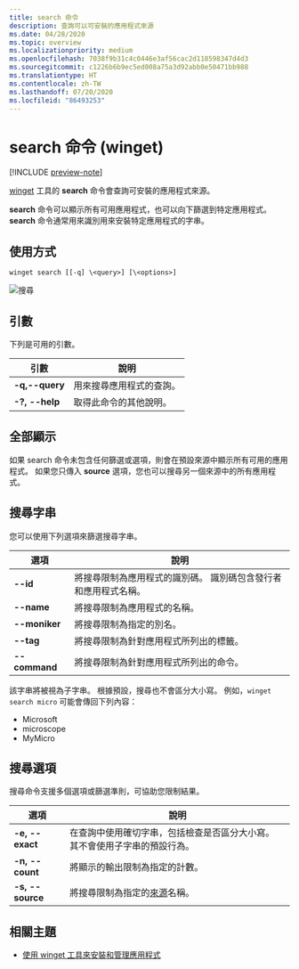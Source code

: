 ```yaml
---
title: search 命令
description: 查詢可以可安裝的應用程式來源
ms.date: 04/28/2020
ms.topic: overview
ms.localizationpriority: medium
ms.openlocfilehash: 7038f9b31c4c0446e3af56cac2d118598347d4d3
ms.sourcegitcommit: c1226b6b9ec5ed008a75a3d92abb0e50471bb988
ms.translationtype: HT
ms.contentlocale: zh-TW
ms.lasthandoff: 07/20/2020
ms.locfileid: "86493253"
---
```

# <a name="search-command-winget"></a>search 命令 (winget)

[!INCLUDE [preview-note](../../includes/package-manager-preview.md)]

[winget](index.md) 工具的 **search** 命令會查詢可安裝的應用程式來源。  

**search** 命令可以顯示所有可用應用程式，也可以向下篩選到特定應用程式。 **search** 命令通常用來識別用來安裝特定應用程式的字串。

## <a name="usage"></a>使用方式

`winget search [[-q] \<query>] [\<options>]`

![搜尋](images\search.png)

## <a name="arguments"></a>引數

下列是可用的引數。

| 引數  | 說明 |
 --------------|-------------|
| **-q,--query** |  用來搜尋應用程式的查詢。 |
| **-?, --help** |  取得此命令的其他說明。 |

## <a name="show-all"></a>全部顯示

如果 search 命令未包含任何篩選或選項，則會在預設來源中顯示所有可用的應用程式。 如果您只傳入 **source** 選項，您也可以搜尋另一個來源中的所有應用程式。

## <a name="search-strings"></a>搜尋字串

您可以使用下列選項來篩選搜尋字串。

| 選項  | 說明 |
 --------------|-------------|
| **--id**        |   將搜尋限制為應用程式的識別碼。 識別碼包含發行者和應用程式名稱。 |
| **--name**      |  將搜尋限制為應用程式的名稱。 |
| **--moniker**  |    將搜尋限制為指定的別名。 |
| **--tag**    |  將搜尋限制為針對應用程式所列出的標籤。 |
| **--command**   |   將搜尋限制為針對應用程式所列出的命令。 |

該字串將被視為子字串。 根據預設，搜尋也不會區分大小寫。 例如，`winget search micro` 可能會傳回下列內容：

* Microsoft
* microscope
* MyMicro

## <a name="search-options"></a>搜尋選項

搜尋命令支援多個選項或篩選準則，可協助您限制結果。

| 選項  | 說明 |
 --------------|-------------|
| **-e, --exact**  |     在查詢中使用確切字串，包括檢查是否區分大小寫。 其不會使用子字串的預設行為。  |  
| **-n, --count**      |  將顯示的輸出限制為指定的計數。 |
| **-s, --source**     |  將搜尋限制為指定的[來源](source.md)名稱。  |

## <a name="related-topics"></a>相關主題

* [使用 winget 工具來安裝和管理應用程式](index.md)
